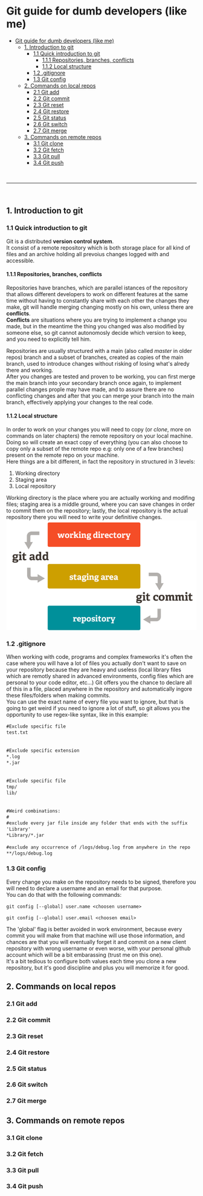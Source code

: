 # Git guide for dumb developers (like me)

- [Git guide for dumb developers (like me)](#git-guide-for-dumb-developers-like-me)
  - [1. Introduction to git](#1-introduction-to-git)
    - [1.1 Quick introduction to git](#11-quick-introduction-to-git)
      - [1.1.1 Repositories, branches, conflicts](#111-repositories-branches-conflicts)
      - [1.1.2 Local structure](#112-local-structure)
    - [1.2 .gitignore](#12-gitignore)
    - [1.3 Git config](#13-git-config)
  - [2. Commands on local repos](#2-commands-on-local-repos)
    - [2.1 Git add](#21-git-add)
    - [2.2 Git commit](#22-git-commit)
    - [2.3 Git reset](#23-git-reset)
    - [2.4 Git restore](#24-git-restore)
    - [2.5 Git status](#25-git-status)
    - [2.6 Git switch](#26-git-switch)
    - [2.7 Git merge](#27-git-merge)
  - [3. Commands on remote repos](#3-commands-on-remote-repos)
    - [3.1 Git clone](#31-git-clone)
    - [3.2 Git fetch](#32-git-fetch)
    - [3.3 Git pull](#33-git-pull)
    - [3.4 Git push](#34-git-push)

<br>

<div style="page-break-after:always" />

---

<br>

## 1. Introduction to git
### 1.1 Quick introduction to git
Git is a distributed **version control system**.
<br>
It consist of a remote repository which is both storage place for all kind of files and an archive holding all prevoius changes logged with and accessible.

#### 1.1.1 Repositories, branches, conflicts
Repositories have branches, which are parallel istances of the repository that allows different developers to work on different features at the same time without having to constantly share with each other the changes they make, git will handle merging changing mostly on his own, unless there are **conflicts**.<br>
**Conflicts** are situations where you are trying to implement a change you made, but in the meantime the thing you changed was also modified by someone else, so git cannot autonomosly decide which version to keep, and you need to explicitly tell him.

Repositories are usually structured with a main (also called *master* in older repos) branch and a subset of branches, created as copies of the main branch, used to introduce changes without risking of losing what's alredy there and working.
<br>
After you changes are tested and proven to be working, you can first merge the main branch into your secondary branch once again, to implement parallel changes prople may have made, and to assure there are no conflicting changes and after that you can merge your branch into the main branch, effectively applying your changes to the real code.

#### 1.1.2 Local structure
In order to work on your changes you will need to copy (or *clone*, more on commands on later chapters) the remote repository on your local machine.
Doing so will create an exact copy of everything (you can also choose to copy only a subset of the remote repo e.g: only one of a few branches) present on the remote repo on your machine.
<br>
Here things are a bit different, in fact the repository in structured in 3 levels:
1. Working directory
2. Staging area
3. Local repository

Working directory is the place where you are actually working and modifing files; staging area is a middle ground, where you can save changes in order to commit them on the repository; lastly, the local repository is the actual repository there you will need to write your definitive changes.
![no-img-found](img/local-repo-staging-wd.png)

### 1.2 .gitignore
When working with code, programs and complex frameworks it's often the case where you will have a lot of files you actually don't want to save on your repository because they are heavy and useless (local library files which are remotly shared in advanced environments, config files which are personal to your code editor, etc...)
Git offers you the chance to declare all of this in a file, placed anywhere in the repository and automatically ingore these files/folders when making commits.
<br>
You can use the exact name of every file you want to ignore, but that is going to get weird if you need to ignore a lot of stuff, so git allows you the opportunity to use regex-like syntax, like in this example:

```
#Exclude specific file
test.txt


#Exclude specific extension
*.log
*.jar


#Exclude specific file
tmp/
lib/


#Weird combinations:
#
#exclude every jar file inside any folder that ends with the suffix 'Library'
*Library/*.jar

#exclude any occurrence of /logs/debug.log from anywhere in the repo
**/logs/debug.log
```


### 1.3 Git config
Every change you make on the repository needs to be signed, therefore you will need to declare a username and an email for that purpose.<br>
You can do that with the following commands:

```
git config [--global] user.name <choosen username>
```

```
git config [--global] user.email <choosen email>
```

The 'global' flag is better avoided in work environment, because every commit you will make from that machine will use those information, and chances are that you will eventually forget it and commit on a new client repository with wrong username or even worse, with your personal github account which will be a bit embarassing (trust me on this one).
<br>
It's a bit tedious to configure both values each time you clone a new repository, but it's good discipline and plus you will memorize it for good.

## 2. Commands on local repos
### 2.1 Git add
### 2.2 Git commit
### 2.3 Git reset
### 2.4 Git restore
### 2.5 Git status
### 2.6 Git switch
### 2.7 Git merge

## 3. Commands on remote repos
### 3.1 Git clone
### 3.2 Git fetch
### 3.3 Git pull
### 3.4 Git push